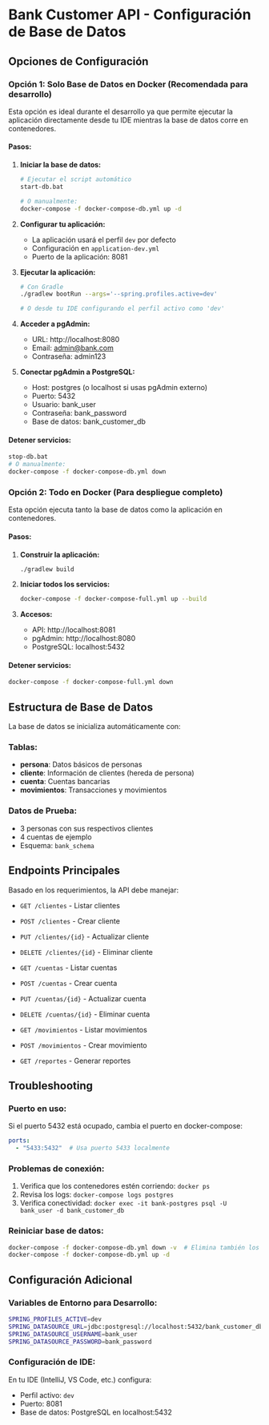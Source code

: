 # Bank Customer API - Configuración de Base de Datos

## Opciones de Configuración

### Opción 1: Solo Base de Datos en Docker (Recomendada para desarrollo)

Esta opción es ideal durante el desarrollo ya que permite ejecutar la aplicación directamente desde tu IDE mientras la base de datos corre en contenedores.

#### Pasos:

1. **Iniciar la base de datos:**
   ```bash
   # Ejecutar el script automático
   start-db.bat
   
   # O manualmente:
   docker-compose -f docker-compose-db.yml up -d
   ```

2. **Configurar tu aplicación:**
   - La aplicación usará el perfil `dev` por defecto
   - Configuración en `application-dev.yml`
   - Puerto de la aplicación: 8081

3. **Ejecutar la aplicación:**
   ```bash
   # Con Gradle
   ./gradlew bootRun --args='--spring.profiles.active=dev'
   
   # O desde tu IDE configurando el perfil activo como 'dev'
   ```

4. **Acceder a pgAdmin:**
   - URL: http://localhost:8080
   - Email: admin@bank.com
   - Contraseña: admin123

5. **Conectar pgAdmin a PostgreSQL:**
   - Host: postgres (o localhost si usas pgAdmin externo)
   - Puerto: 5432
   - Usuario: bank_user
   - Contraseña: bank_password
   - Base de datos: bank_customer_db

#### Detener servicios:
```bash
stop-db.bat
# O manualmente:
docker-compose -f docker-compose-db.yml down
```

### Opción 2: Todo en Docker (Para despliegue completo)

Esta opción ejecuta tanto la base de datos como la aplicación en contenedores.

#### Pasos:

1. **Construir la aplicación:**
   ```bash
   ./gradlew build
   ```

2. **Iniciar todos los servicios:**
   ```bash
   docker-compose -f docker-compose-full.yml up --build
   ```

3. **Accesos:**
   - API: http://localhost:8081
   - pgAdmin: http://localhost:8080
   - PostgreSQL: localhost:5432

#### Detener servicios:
```bash
docker-compose -f docker-compose-full.yml down
```

## Estructura de Base de Datos

La base de datos se inicializa automáticamente con:

### Tablas:
- **persona**: Datos básicos de personas
- **cliente**: Información de clientes (hereda de persona)
- **cuenta**: Cuentas bancarias
- **movimientos**: Transacciones y movimientos

### Datos de Prueba:
- 3 personas con sus respectivos clientes
- 4 cuentas de ejemplo
- Esquema: `bank_schema`

## Endpoints Principales

Basado en los requerimientos, la API debe manejar:

- `GET /clientes` - Listar clientes
- `POST /clientes` - Crear cliente
- `PUT /clientes/{id}` - Actualizar cliente
- `DELETE /clientes/{id}` - Eliminar cliente

- `GET /cuentas` - Listar cuentas
- `POST /cuentas` - Crear cuenta
- `PUT /cuentas/{id}` - Actualizar cuenta
- `DELETE /cuentas/{id}` - Eliminar cuenta

- `GET /movimientos` - Listar movimientos
- `POST /movimientos` - Crear movimiento
- `GET /reportes` - Generar reportes

## Troubleshooting

### Puerto en uso:
Si el puerto 5432 está ocupado, cambia el puerto en docker-compose:
```yaml
ports:
  - "5433:5432"  # Usa puerto 5433 localmente
```

### Problemas de conexión:
1. Verifica que los contenedores estén corriendo: `docker ps`
2. Revisa los logs: `docker-compose logs postgres`
3. Verifica conectividad: `docker exec -it bank-postgres psql -U bank_user -d bank_customer_db`

### Reiniciar base de datos:
```bash
docker-compose -f docker-compose-db.yml down -v  # Elimina también los datos
docker-compose -f docker-compose-db.yml up -d
```

## Configuración Adicional

### Variables de Entorno para Desarrollo:
```bash
SPRING_PROFILES_ACTIVE=dev
SPRING_DATASOURCE_URL=jdbc:postgresql://localhost:5432/bank_customer_db
SPRING_DATASOURCE_USERNAME=bank_user
SPRING_DATASOURCE_PASSWORD=bank_password
```

### Configuración de IDE:
En tu IDE (IntelliJ, VS Code, etc.) configura:
- Perfil activo: `dev`
- Puerto: 8081
- Base de datos: PostgreSQL en localhost:5432